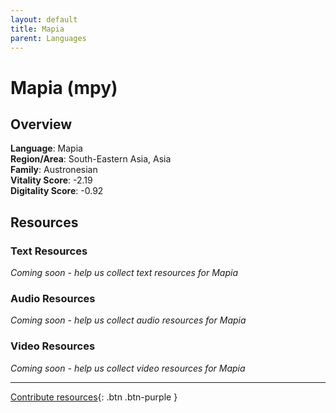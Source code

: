 ```yaml
---
layout: default
title: Mapia
parent: Languages
---
```


# Mapia (mpy)

## Overview

**Language**: Mapia  
**Region/Area**: South-Eastern Asia, Asia  
**Family**: Austronesian  
**Vitality Score**: -2.19  
**Digitality Score**: -0.92  

## Resources

### Text Resources
*Coming soon - help us collect text resources for Mapia*

### Audio Resources
*Coming soon - help us collect audio resources for Mapia*

### Video Resources
*Coming soon - help us collect video resources for Mapia*

---

[Contribute resources](https://fairtrain.github.io/){: .btn .btn-purple }
